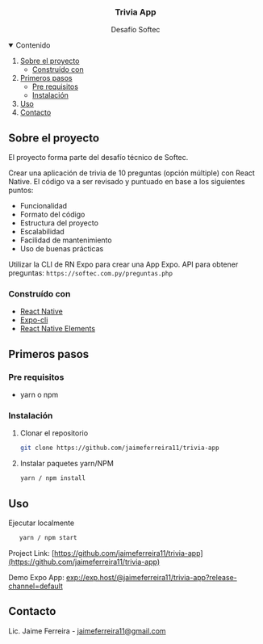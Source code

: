 <p align="center">
  <h3 align="center">Trivia App</h3>
  <p align="center">
    Desafío Softec
</p>
  
</p>
<details open="open">
  <summary>Contenido</summary>
  <ol>
    <li>
      <a href="#about-the-project">Sobre el proyecto</a>
      <ul>
        <li><a href="#built-with">Construído con</a></li>
      </ul>
    </li>
    <li>
      <a href="#getting-started">Primeros pasos</a>
      <ul>
        <li><a href="#prerequisites">Pre requisitos</a></li>
        <li><a href="#installation">Instalación</a></li>
      </ul>
    </li>
    <li><a href="#usage">Uso</a></li>
    <li><a href="#contact">Contacto</a></li>
  </ol>
</details>

## Sobre el proyecto

El proyecto forma parte del desafío técnico de Softec.

Crear una aplicación de trivia de 10 preguntas (opción múltiple) con React Native. El código va a ser revisado y puntuado en base a los siguientes puntos:

- Funcionalidad
- Formato del código
- Estructura del proyecto
- Escalabilidad
- Facilidad de mantenimiento
- Uso de buenas prácticas

Utilizar la CLI de RN Expo para crear una App Expo.
API para obtener preguntas: `https://softec.com.py/preguntas.php`

### Construído con

- [React Native](https://reactnative.dev/)
- [Expo-cli](https://reactnative.dev/docs/environment-setup)
- [React Native Elements](https://reactnativeelements.com/)

## Primeros pasos

### Pre requisitos

- yarn o npm

### Instalación

1. Clonar el repositorio
   ```sh
   git clone https://github.com/jaimeferreira11/trivia-app
   ```
2. Instalar paquetes yarn/NPM
   ```sh
   yarn / npm install
   ```

## Uso

Ejecutar localmente

```sh
   yarn / npm start
```

Project Link: [https://github.com/jaimeferreira11/trivia-app](https://github.com/jaimeferreira11/trivia-app)

Demo Expo App: [exp://exp.host/@jaimeferreira11/trivia-app?release-channel=default](exp://exp.host/@jaimeferreira11/trivia-app?release-channel=default)

## Contacto

Lic. Jaime Ferreira - jaimeferreira11@gmail.com
